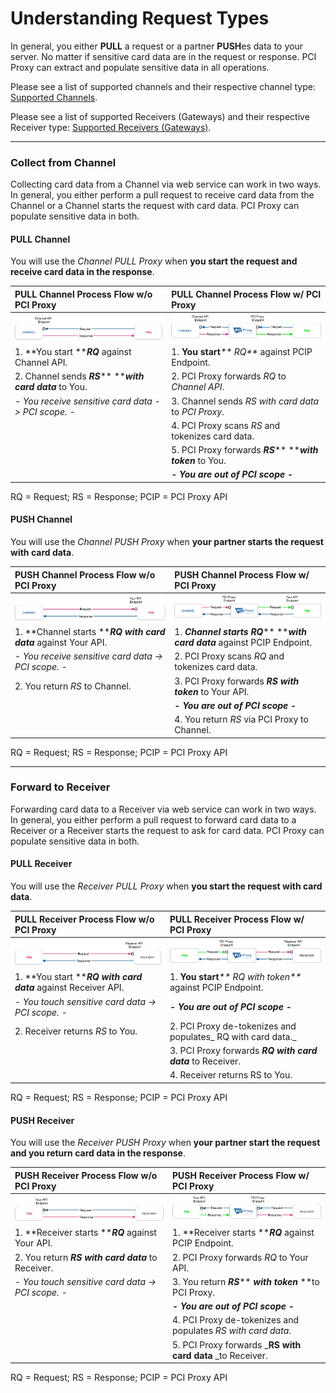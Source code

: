 # Understanding Request Types

In general, you either **PULL** a request or a partner **PUSH**es data to your server. No matter if sensitive card data are in the request or response. PCI Proxy can extract and populate sensitive data in all operations.

Please see a list of supported channels and their respective channel type: [Supported Channels](/supported_channels.md).

Please see a list of supported Receivers \(Gateways\) and their respective Receiver type: [Supported Receivers \(Gateways\)](/supported_receivers.md).

---

### Collect from Channel

Collecting card data from a Channel via web service can work in two ways. In general, you either perform a pull request to receive card data from the Channel or a Channel starts the request with card data. PCI Proxy can populate sensitive data in both.

#### PULL Channel

You will use the _Channel PULL Proxy_ when **you start the request and receive card data in the response**.

| PULL Channel Process Flow w/o PCI Proxy | PULL Channel Process Flow w/ PCI Proxy |
| :--- | :--- |
| ![](/assets/channel_pull_status_quo_color.png) | ![](/assets/channel_pull_pciproxy_color.png) |
| 1. **You start **_**RQ**_ against Channel API. | 1. **You start**_** RQ**_ against PCIP Endpoint. |
| 2. Channel sends _**RS**_** **_**with card data**_ to You. | 2. PCI Proxy forwards _RQ_ to _Channel API_. |
| _- You receive sensitive card data -&gt; PCI scope. -_ | 3. Channel sends _RS_ _with card data_ to _PCI Proxy_. |
|  | 4. PCI Proxy scans _RS_ and tokenizes card data. |
|  | 5. PCI Proxy forwards _**RS**_** **_**with token**_ to You. |
|  | _**- You are out of PCI scope -**_ |

RQ = Request; RS = Response; PCIP = PCI Proxy API

#### PUSH Channel

You will use the _Channel PUSH Proxy_ when **your partner starts the request with card data**.

| PUSH Channel Process Flow w/o PCI Proxy | PUSH Channel Process Flow w/ PCI Proxy |
| :--- | :--- |
| ![](/assets/channel_push_status_quo_color.png) | ![](/assets/channel_push_pciproxy_color.png) |
| 1. **Channel starts **_**RQ with card data**_ against Your API. | 1. _**Channel starts RQ**_** **_**with card data**_ against PCIP Endpoint. |
| _- You receive sensitive card data -&gt; PCI scope. -_ | 2. PCI Proxy scans _RQ_ and tokenizes card data. |
| 2. You return _RS_ to Channel. | 3. PCI Proxy forwards _**RS with token**_ to Your API. |
|  | _**- You are out of PCI scope -**_ |
|  | 4. You return _RS_ via PCI Proxy to Channel. |

RQ = Request; RS = Response; PCIP = PCI Proxy API

---

### Forward to Receiver

Forwarding card data to a Receiver via web service can work in two ways. In general, you either perform a pull request to forward card data to a Receiver or a Receiver starts the request to ask for card data. PCI Proxy can populate sensitive data in both.

#### PULL Receiver

You will use the _Receiver PULL Proxy_ when **you start the request with card data**.

| PULL Receiver Process Flow w/o PCI Proxy | PULL Receiver Process Flow w/ PCI Proxy |
| :--- | :--- |
| ![](/assets/receiver_pull_status_quo_color.png) | ![](/assets/receiver_pull_pciproxy_color.png) |
| 1. **You start **_**RQ with card data**_ against Receiver API. | 1. **You start**_** RQ with token**_ against PCIP Endpoint. |
| _- You touch sensitive card data -&gt; PCI scope. -_ | _**- You are out of PCI scope -**_ |
| 2. Receiver returns _RS_ to You. | 2. PCI Proxy de-tokenizes and populates_ RQ with card data._ |
|  | 3. PCI Proxy forwards _**RQ with card data**_ to Receiver. |
|  | 4. Receiver returns RS to You. |

RQ = Request; RS = Response; PCIP = PCI Proxy API

#### PUSH Receiver

You will use the _Receiver PUSH Proxy_ when **your partner start the request and you return card data in the response**.

| PUSH Receiver Process Flow w/o PCI Proxy | PUSH Receiver Process Flow w/ PCI Proxy |
| :--- | :--- |
| ![](/assets/receiver_push_status_quo_color.png) | ![](/assets/receiver_push_pciproxy_color.png) |
| 1. **Receiver starts **_**RQ**_ against Your API. | 1. **Receiver starts **_**RQ**_ against PCIP Endpoint. |
| 2. You return _**RS with card data**_ to Receiver. | 2. PCI Proxy forwards _RQ_ to Your API. |
| _- You touch sensitive card data -&gt; PCI scope. -_ | 3. You return _**RS**_** **_**with token**_** **to PCI Proxy. |
|  | _**- You are out of PCI scope -**_ |
|  | 4. PCI Proxy de-tokenizes and populates _RS with card data_. |
|  | 5. PCI Proxy forwards \_**RS with card data** \_to Receiver. |

RQ = Request; RS = Response; PCIP = PCI Proxy API

